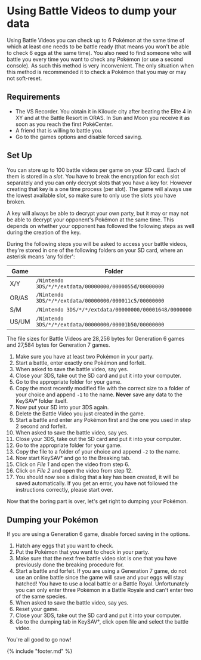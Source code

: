 # Using Battle Videos to dump your data

Using Battle Videos you can check up to 6 Pokémon at the same time of which at least one needs to be battle ready (that means you won't be able to check 6 eggs at the same time). You also need to find someone who will battle you every time you want to check any Pokémon (or use a second console). As such this method is very inconvenient. The only situation when this method is recommended it to check a Pokémon that you may or may not soft-reset.

## Requirements

* The VS Recorder. You obtain it in Kiloude city after beating the Elite 4 in XY and at the Battle Resort in ORAS. In Sun and Moon you receive it as soon as you reach the first PokéCenter.
* A friend that is willing to battle you.
* Go to the games options and disable forced saving.

## Set Up

You can store up to 100 battle videos per game on your SD card. Each of them is stored in a *slot*. You have to break the encryption for each slot separately and you can only decrypt slots that you have a key for. However creating that key is a one time process (per slot). The game will always use the lowest available slot, so make sure to only use the slots you have broken.

A key will always be able to decrypt your own party, but it may or may not be able to decrypt your opponent's Pokémon at the same time. This depends on whether your opponent has followed the following steps as well during the creation of the key.

During the following steps you will be asked to access your battle videos, they're stored in one of the following folders on your SD card, where an asterisk means 'any folder':

Game|Folder  
--|--
X/Y|`/Nintendo 3DS/*/*/extdata/00000000/0000055d/00000000`  
OR/AS|`/Nintendo 3DS/*/*/extdata/00000000/000011c5/00000000`
S/M|`/Nintendo 3DS/*/*/extdata/00000000/00001648/0000000`
US/UM|`/Nintendo 3DS/*/*/extdata/00000000/00001b50/00000000`

The file sizes for Battle Videos are 28,256 bytes for Generation 6 games and 27,584 bytes for Generation 7 games.

1. Make sure you have at least two Pokémon in your party.
2. Start a battle, enter exactly one Pokémon and forfeit.
3. When asked to save the battle video, say yes.
4. Close your 3DS, take out the SD card and put it into your computer.
5. Go to the appropriate folder for your game.
6. Copy the most recently modified file with the correct size to a folder of your choice and append `-1` to the name. **Never** save any data to the KeySAVᵉ folder itself.
7. Now put your SD into your 3DS again.
8. Delete the Battle Video you just created in the game.
9. Start a battle and enter any Pokémon first and the one you used in step 2 second and forfeit.
10. When asked to save the battle video, say yes.
11. Close your 3DS, take out the SD card and put it into your computer.
12. Go to the appropriate folder for your game.
13. Copy the file to a folder of your choice and append `-2` to the name.
14. Now start KeySAVᵉ and go to the Breaking tab.
15. Click on *File 1* and open the video from step 6.
16. Click on *File 2* and open the video from step 12.
17. You should now see a dialog that a key has been created, it will be saved automatically. If you get an error, you have not followed the instructions correctly, please start over.

Now that the boring part is over, let's get right to dumping your Pokémon.

## Dumping your Pokémon

If you are using a Generation 6 game, disable forced saving in the options.

1. Hatch any eggs that you want to check.
2. Put the Pokémon that you want to check in your party.
3. Make sure that the next free battle video slot is one that you have previously done the breaking procedure for.
4. Start a battle and forfeit. If you are using a Generation 7 game, do not use an online battle since the game will save and your eggs will stay hatched! You have to use a local battle or a Battle Royal. Unfortunately you can only enter three Pokémon in a Battle Royale and can't enter two of the same species.
5. When asked to save the battle video, say yes.
6. Reset your game.
7. Close your 3DS, take out the SD card and put it into your computer.
8. Go to the dumping tab in KeySAVᵉ, click open file and select the battle video.

You're all good to go now!

{% include "footer.md" %}

